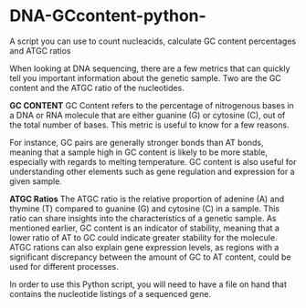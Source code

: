 # DNA-GCcontent-python-
A script you can use to count nucleacids, calculate GC content percentages and ATGC ratios

When looking at DNA sequencing, there are a few metrics that can quickly tell you important information about the genetic sample. 
Two are the GC content and the ATGC ratio of the nucleotides. 

**GC CONTENT**
GC Content refers to the percentage of nitrogenous bases in a DNA or RNA molecule that are either guanine (G) or cytosine (C), out of the total number of bases. This metric is useful to know for a few reasons.

For instance, GC pairs are generally stronger bonds than AT bonds, meaning that a sample high in GC content is likely to be more stable, especially with regards to melting temperature. GC content is also useful for understanding other elements such as gene regulation and expression for a given sample. 

**ATGC Ratios**
The ATGC ratio is the relative proportion of adenine (A) and thymine (T) compared to guanine (G) and cytosine (C) in a sample. This ratio can share insights into the characteristics of a genetic sample. As mentioned earlier, GC content is an indicator of stability, meaning that a lower ratio of AT to GC could indicate greater stability for the molecule. ATGC rations can also explain gene expression levels, as regions with a significant discrepancy between the amount of GC to AT content, could be used for different processes. 

In order to use this Python script, you will need to have a file on hand that contains the nucleotide listings of a sequenced gene. 

